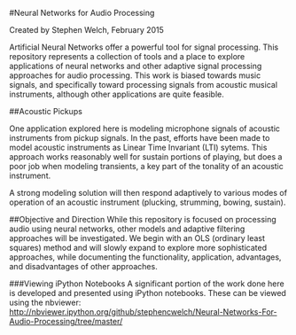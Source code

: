 #Neural Networks for Audio Processing

Created by Stephen Welch, February 2015

Artificial Neural Networks offer a powerful tool for signal processing. This repository represents a collection of tools and a place to explore applications of neural networks and other adaptive signal processing approaches for audio processing. This work is biased towards music signals, and specifically toward processing signals from acoustic musical instruments, although other applications are quite feasible.

##Acoustic Pickups

One application explored here is modeling microphone signals of acoustic instruments from pickup signals. In the past, efforts have been made to model acoustic instruments as Linear Time Invariant (LTI) sytems. This approach works reasonably well for sustain portions of playing, but does a poor job when modeling transients, a key part of the tonality of an acoustic instrument. 

A strong modeling solution will then respond adaptively to various modes of operation of an acoustic instrument (plucking, strumming, bowing, sustain). 

##Objective and Direction
While this repository is focused on processing audio using neural networks, other models and adaptive filtering approaches will be investigated. We begin with an OLS (ordinary least squares) method and will slowly expand to explore more sophisticated approaches, while documenting the functionality, application, advantages, and disadvantages of other approaches. 

###Viewing iPython Notebooks
A significant portion of the work done here is developed and presented using iPython notebooks. These can be viewed using the nbviewer: http://nbviewer.ipython.org/github/stephencwelch/Neural-Networks-For-Audio-Processing/tree/master/


